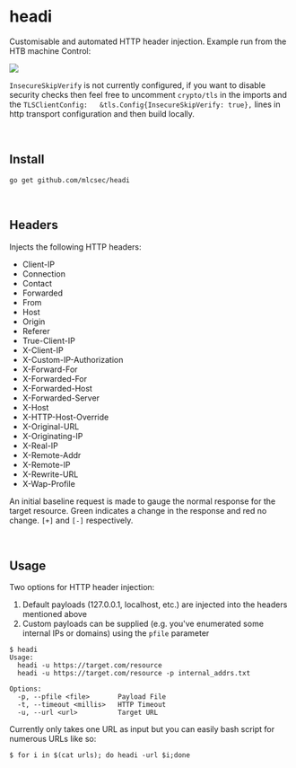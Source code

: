 # headi
Customisable and automated HTTP header injection.  Example run from the HTB machine Control:

<a href="https://asciinema.org/a/381187" target="_blank"><img src="https://asciinema.org/a/381187.svg" /></a>

`InsecureSkipVerify` is not currently configured, if you want to disable security checks then feel free to uncomment `crypto/tls` in the imports and the `TLSClientConfig:   &tls.Config{InsecureSkipVerify: true},` lines in http transport configuration and then build locally.

<br>

## Install
```
go get github.com/mlcsec/headi
```

<br>

## Headers
Injects the following HTTP headers:
* Client-IP
* Connection
* Contact
* Forwarded
* From
* Host
* Origin
* Referer
* True-Client-IP
* X-Client-IP
* X-Custom-IP-Authorization
* X-Forward-For
* X-Forwarded-For
* X-Forwarded-Host
* X-Forwarded-Server
* X-Host
* X-HTTP-Host-Override
* X-Original-URL
* X-Originating-IP
* X-Real-IP
* X-Remote-Addr
* X-Remote-IP
* X-Rewrite-URL
* X-Wap-Profile

An initial baseline request is made to gauge the normal response for the target resource.  Green indicates a change in the response and red no change.  `[+]` and `[-]` respectively.

<br>

## Usage
Two options for HTTP header injection:

1. Default payloads (127.0.0.1, localhost, etc.) are injected into the headers mentioned above
2. Custom payloads can be supplied (e.g. you've enumerated some internal IPs or domains) using the `pfile` parameter

```
$ headi
Usage:
  headi -u https://target.com/resource
  headi -u https://target.com/resource -p internal_addrs.txt

Options:
  -p, --pfile <file>       Payload File
  -t, --timeout <millis>   HTTP Timeout
  -u, --url <url>          Target URL
```
Currently only takes one URL as input but you can easily bash script for numerous URLs like so:
```
$ for i in $(cat urls); do headi -url $i;done
```
